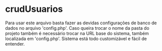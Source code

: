 # crudUsuarios
Para usar este arquivo basta fazer as devidas configurações de banco de dados no arquivo 'config.php'.
Caso queira trocar o nome da pasta do projeto também é necessário trocar na URL base do sistema, também localizada em 'config.php'.
Sistema está todo customizável e fácil de entender.
